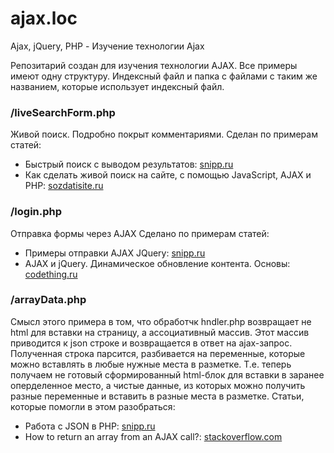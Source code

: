 # ajax.loc
 Ajax, jQuery, PHP - Изучение технологии Ajax

Репозитарий создан для изучения технологии AJAX. Все примеры имеют одну структуру. 
Индексный файл и папка с файлами с таким же названием, которые использует индексный файл. 

### /liveSearchForm.php
Живой поиск. Подробно покрыт комментариями. 
Сделан по примерам статей:
- Быстрый поиск с выводом результатов: [snipp.ru](https://snipp.ru/jquery/fast-search)
- Как сделать живой поиск на сайте, с помощью JavaScript, AJAX и PHP: [sozdatisite.ru](http://sozdatisite.ru/skripty/sozdanie-zhivogo-poiska-dlya-sajta-s-pomoshhyu-php-ajax-javascript)

### /login.php
Отправка формы через AJAX
Сделано по примерам статей:
- Примеры отправки AJAX JQuery: [snipp.ru](https://snipp.ru/jquery/ajax-jquery)
- AJAX и jQuery. Динамическое обновление контента. Основы: [codething.ru](https://codething.ru/ajax.php)

### /arrayData.php
Смысл этого примера в том, что обработчк hndler.php возвращает не html для вставки на страницу, а ассоциативный массив. 
Этот массив приводится к json строке и возвращается в ответ на ajax-запрос. Полученная строка парсится, разбивается на переменные,
которые можно вставлять в любые нужные места в разметке. 
Т.е. теперь получаем не готовый сформированный html-блок для вставки в заранее оперделенное место, а чистые данные, из которых можно получить
разные переменные и вставить в разные места в разметке. 
Статьи, которые помогли в этом разобраться:
- Работа с JSON в PHP: [snipp.ru](https://snipp.ru/php/json-php)
- How to return an array from an AJAX call?: [stackoverflow.com](https://stackoverflow.com/questions/8823925/how-to-return-an-array-from-an-ajax-call)